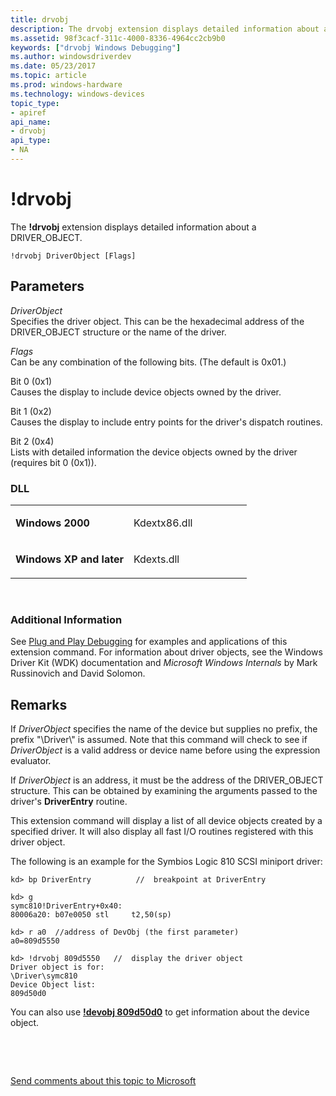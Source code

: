 ```yaml
---
title: drvobj
description: The drvobj extension displays detailed information about a DRIVER_OBJECT.
ms.assetid: 98f3cacf-311c-4000-8336-4964cc2cb9b0
keywords: ["drvobj Windows Debugging"]
ms.author: windowsdriverdev
ms.date: 05/23/2017
ms.topic: article
ms.prod: windows-hardware
ms.technology: windows-devices
topic_type:
- apiref
api_name:
- drvobj
api_type:
- NA
---
```


# !drvobj


The **!drvobj** extension displays detailed information about a DRIVER\_OBJECT.

```
!drvobj DriverObject [Flags] 
```

## <span id="ddk__drvobj_dbg"></span><span id="DDK__DRVOBJ_DBG"></span>Parameters


<span id="_______DriverObject______"></span><span id="_______driverobject______"></span><span id="_______DRIVEROBJECT______"></span> *DriverObject*   
Specifies the driver object. This can be the hexadecimal address of the DRIVER\_OBJECT structure or the name of the driver.

<span id="_______Flags______"></span><span id="_______flags______"></span><span id="_______FLAGS______"></span> *Flags*   
Can be any combination of the following bits. (The default is 0x01.)

<span id="Bit_0__0x1_"></span><span id="bit_0__0x1_"></span><span id="BIT_0__0X1_"></span>Bit 0 (0x1)  
Causes the display to include device objects owned by the driver.

<span id="Bit_1__0x2_"></span><span id="bit_1__0x2_"></span><span id="BIT_1__0X2_"></span>Bit 1 (0x2)  
Causes the display to include entry points for the driver's dispatch routines.

<span id="Bit_2__0x4_"></span><span id="bit_2__0x4_"></span><span id="BIT_2__0X4_"></span>Bit 2 (0x4)  
Lists with detailed information the device objects owned by the driver (requires bit 0 (0x1)).

### <span id="DLL"></span><span id="dll"></span>DLL

<table>
<colgroup>
<col width="50%" />
<col width="50%" />
</colgroup>
<tbody>
<tr class="odd">
<td align="left"><p><strong>Windows 2000</strong></p></td>
<td align="left"><p>Kdextx86.dll</p></td>
</tr>
<tr class="even">
<td align="left"><p><strong>Windows XP and later</strong></p></td>
<td align="left"><p>Kdexts.dll</p></td>
</tr>
</tbody>
</table>

 

### <span id="Additional_Information"></span><span id="additional_information"></span><span id="ADDITIONAL_INFORMATION"></span>Additional Information

See [Plug and Play Debugging](plug-and-play-debugging.md) for examples and applications of this extension command. For information about driver objects, see the Windows Driver Kit (WDK) documentation and *Microsoft Windows Internals* by Mark Russinovich and David Solomon.

Remarks
-------

If *DriverObject* specifies the name of the device but supplies no prefix, the prefix "\\Driver\\" is assumed. Note that this command will check to see if *DriverObject* is a valid address or device name before using the expression evaluator.

If *DriverObject* is an address, it must be the address of the DRIVER\_OBJECT structure. This can be obtained by examining the arguments passed to the driver's **DriverEntry** routine.

This extension command will display a list of all device objects created by a specified driver. It will also display all fast I/O routines registered with this driver object.

The following is an example for the Symbios Logic 810 SCSI miniport driver:

```
kd> bp DriverEntry          //  breakpoint at DriverEntry

kd> g
symc810!DriverEntry+0x40:    
80006a20: b07e0050 stl     t2,50(sp)

kd> r a0  //address of DevObj (the first parameter)
a0=809d5550

kd> !drvobj 809d5550   //  display the driver object
Driver object is for:
\Driver\symc810
Device Object list:
809d50d0
```

You can also use [**!devobj 809d50d0**](-devobj.md) to get information about the device object.

 

 

[Send comments about this topic to Microsoft](mailto:wsddocfb@microsoft.com?subject=Documentation%20feedback%20[debugger\debugger]:%20!drvobj%20%20RELEASE:%20%285/15/2017%29&body=%0A%0APRIVACY%20STATEMENT%0A%0AWe%20use%20your%20feedback%20to%20improve%20the%20documentation.%20We%20don't%20use%20your%20email%20address%20for%20any%20other%20purpose,%20and%20we'll%20remove%20your%20email%20address%20from%20our%20system%20after%20the%20issue%20that%20you're%20reporting%20is%20fixed.%20While%20we're%20working%20to%20fix%20this%20issue,%20we%20might%20send%20you%20an%20email%20message%20to%20ask%20for%20more%20info.%20Later,%20we%20might%20also%20send%20you%20an%20email%20message%20to%20let%20you%20know%20that%20we've%20addressed%20your%20feedback.%0A%0AFor%20more%20info%20about%20Microsoft's%20privacy%20policy,%20see%20http://privacy.microsoft.com/default.aspx. "Send comments about this topic to Microsoft")




